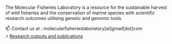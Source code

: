 The Molecular Fisheries Laboratory is a resource for the sustainable harvest of wild fisheries and the conservation of marine species with scientific research outcomes utilising genetic and genomic tools.

📫 Contact us at : molecularfisherieslaboratory[at]gmail[dot]com  
⚡ [Research outputs and publications](https://espace.library.uq.edu.au/records/search?searchQueryParams%5Brek_author_id%5D%5Bvalue%5D=1330&searchMode=advanced)
